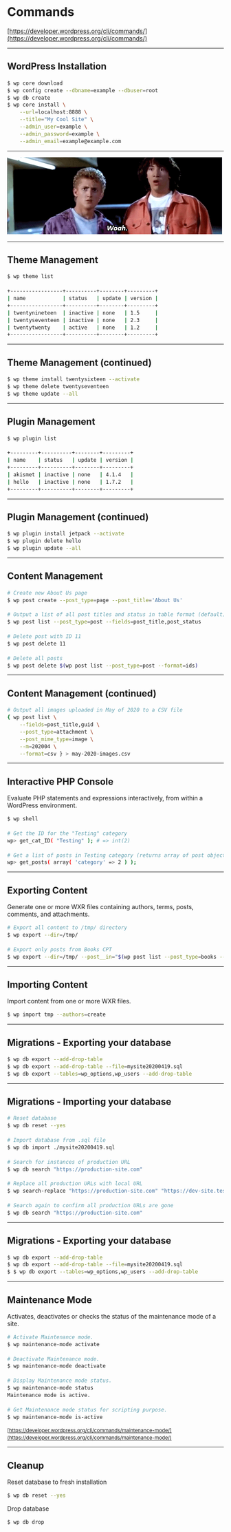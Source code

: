 # Commands

[https://developer.wordpress.org/cli/commands/](https://developer.wordpress.org/cli/commands/)

---

## WordPress Installation

```bash
$ wp core download
$ wp config create --dbname=example --dbuser=root
$ wp db create
$ wp core install \
	--url=localhost:8888 \
	--title="My Cool Site" \
	--admin_user=example \
	--admin_password=example \
	--admin_email=example@example.com
```

---

![Woah! | Bill & Ted's Excellent Adventure](./woah.gif)

---

## Theme Management

```bash
$ wp theme list

+-----------------+----------+--------+---------+
| name            | status   | update | version |
+-----------------+----------+--------+---------+
| twentynineteen  | inactive | none   | 1.5     |
| twentyseventeen | inactive | none   | 2.3     |
| twentytwenty    | active   | none   | 1.2     |
+-----------------+----------+--------+---------+
```

---

## Theme Management (continued)

```bash
$ wp theme install twentysixteen --activate
$ wp theme delete twentyseventeen
$ wp theme update --all
```

---

## Plugin Management

```bash
$ wp plugin list

+---------+----------+--------+---------+
| name    | status   | update | version |
+---------+----------+--------+---------+
| akismet | inactive | none   | 4.1.4   |
| hello   | inactive | none   | 1.7.2   |
+---------+----------+--------+---------+
```

---

## Plugin Management (continued)

```bash
$ wp plugin install jetpack --activate
$ wp plugin delete hello
$ wp plugin update --all
```

---

## Content Management

```bash
# Create new About Us page
$ wp post create --post_type=page --post_title='About Us'

# Output a list of all post titles and status in table format (default)
$ wp post list --post_type=post --fields=post_title,post_status

# Delete post with ID 11 
$ wp post delete 11

# Delete all posts
$ wp post delete $(wp post list --post_type=post --format=ids)
```

---

## Content Management (continued)

```bash
# Output all images uploaded in May of 2020 to a CSV file
{ wp post list \
	--fields=post_title,guid \
	--post_type=attachment \
	--post_mime_type=image \
	--m=202004 \
	--format=csv } > may-2020-images.csv
```

---

## Interactive PHP Console

Evaluate PHP statements and expressions interactively, from within a WordPress environment.

```bash
$ wp shell

# Get the ID for the "Testing" category
wp> get_cat_ID( "Testing" ); # => int(2)

# Get a list of posts in Testing category (returns array of post objects)
wp> get_posts( array( 'category' => 2 ) );
```

---

## Exporting Content

Generate one or more WXR files containing authors, terms, posts, comments, and attachments.

```bash
# Export all content to /tmp/ directory
$ wp export --dir=/tmp/

# Export only posts from Books CPT
$ wp export --dir=/tmp/ --post__in="$(wp post list --post_type=books --format=ids)"
```

---

## Importing Content

Import content from one or more WXR files.

```bash
$ wp import tmp --authors=create
```

---

## Migrations - Exporting your database

```bash
$ wp db export --add-drop-table
$ wp db export --add-drop-table --file=mysite20200419.sql
$ wp db export --tables=wp_options,wp_users --add-drop-table
```

---

## Migrations - Importing your database

```bash
# Reset database
$ wp db reset --yes

# Import database from .sql file
$ wp db import ./mysite20200419.sql

# Search for instances of production URL
$ wp db search "https://production-site.com"

# Replace all production URLs with local URL
$ wp search-replace "https://production-site.com" "https://dev-site.test"

# Search again to confirm all production URLs are gone
$ wp db search "https://production-site.com"
```

---

## Migrations - Exporting your database

```bash
$ wp db export --add-drop-table
$ wp db export --add-drop-table --file=mysite20200419.sql
$ $ wp db export --tables=wp_options,wp_users --add-drop-table
```

---

## Maintenance Mode

Activates, deactivates or checks the status of the maintenance mode of a site.

```bash
# Activate Maintenance mode.
$ wp maintenance-mode activate

# Deactivate Maintenance mode.
$ wp maintenance-mode deactivate

# Display Maintenance mode status.
$ wp maintenance-mode status
Maintenance mode is active.

# Get Maintenance mode status for scripting purpose.
$ wp maintenance-mode is-active
```

<small>[https://developer.wordpress.org/cli/commands/maintenance-mode/](https://developer.wordpress.org/cli/commands/maintenance-mode/)</small>

---

## Cleanup

Reset database to fresh installation

```bash
$ wp db reset --yes
```

Drop database

```bash
$ wp db drop
```
